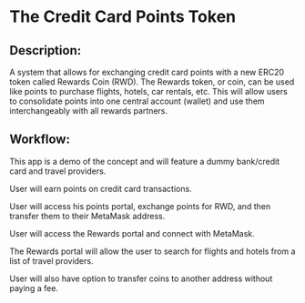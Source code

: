 # The Credit Card Points Token

## Description:

A system that allows for exchanging credit card points with a new ERC20 token called Rewards Coin (RWD). The Rewards token, or coin, can be used like points to purchase flights, hotels, car rentals, etc. This will allow users to consolidate points into one central account (wallet) and use them interchangeably with all rewards partners.

## Workflow:

This app is a demo of the concept and will feature a dummy bank/credit card and travel providers.

User will earn points on credit card transactions.

User will access his points portal, exchange points for RWD, and then transfer them to their MetaMask address.

User will access the Rewards portal and connect with MetaMask.

The Rewards portal will allow the user to search for flights and hotels from a list of travel providers.

User will also have option to transfer coins to another address without paying a fee.
